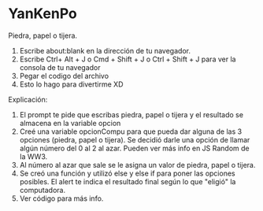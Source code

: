 # YanKenPo
Piedra, papel o tijera.
 1. Escribe about:blank en la dirección de tu navegador.
 2. Escribe Ctrl+ Alt + J o Cmd + Shift + J o Ctrl + Shift + J para ver la consola de tu navegador
 3. Pegar el codigo del archivo
 4. Esto lo hago para divertirme XD




Explicación:
1) El prompt te pide que escribas piedra, papel o tijera y el resultado se almacena en la variable opcion
2) Creé una variable opcionCompu para que pueda dar alguna de las 3 opciones (piedra, papel o tijera). 
Se decidió  darle una opción de llamar algún número del 0 al 2 al azar. Pueden ver más info en JS Random de la WW3. 
3) Al número al azar que sale se le asigna un valor de piedra, papel o tijera. 
4) Se creó una función y utilizó else y else if para poner las opciones posibles. 
El alert te indica el resultado final según lo que "eligió" la computadora.
5) Ver código para más info.


